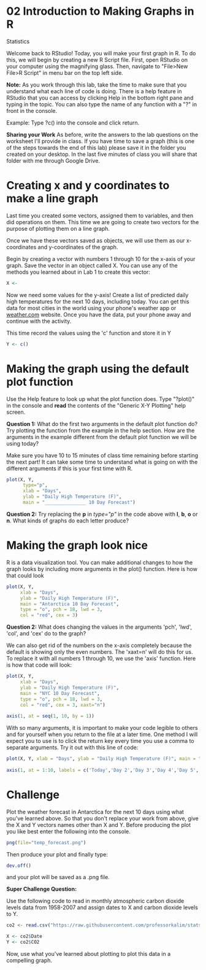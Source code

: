 02 Introduction to Making Graphs in R
================
Statistics

Welcome back to RStudio!
Today, you will make your first graph in R. To do this, we will begin by creating a new R Script file. First, open RStudio on your computer using the magnifying glass. Then, navigate to "File>New File>R Script" in menu bar on the top left side.

**Note:** As you work through this lab, take the time to make sure that you understand what each line of code is doing. There is a help feature in RStudio that you can access by clicking Help in the bottom right pane and typing in the topic. You can also type the name of any function with a "?" in front in the console. 


Example: Type ?c() into the console and click return.

**Sharing your Work** 
As before, write the answers to the lab questions on the worksheet I'll provide in class.  If you have time to save a graph (this is one of the steps towards the end of this lab) please save it in the folder you created on your desktop. In the last five minutes of class you will share that folder with me through Google Drive.

# Creating x and y coordinates to make a line graph

Last time you created some vectors, assigned them to variables, and then did operations on them. This time we are going to create two vectors for the purpose of plotting them on a line graph.

Once we have these vectors saved as objects, we will use them as our x-coordinates and y-coordinates of the graph.

Begin by creating a vector with numbers 1 through 10 for the x-axis of your graph. Save the vector in an object called X. You can use any of the methods you learned about in Lab 1 to create this vector:

```r
X <- 
```

Now we need some values for the y-axis! Create a list of predicted daily high temperatures for the next 10 days, including today. You can get this data for most cities in the world using your phone's weather app or <a href="https://weather.com/" target="_blank">weather.com</a>
website. Once you have the data, put your phone away and continue with the activity.

This time record the values using the 'c' function and store it in Y

```r
Y <- c()
```

# Making the graph using the default plot function

Use the Help feature to look up what the plot function does. Type "?plot()" in the console and **read** the contents of the "Generic X-Y Plotting" help screen.

**Question 1:** What do the first two arguments in the default plot function do? Try plotting the function from the example in the help section. How are the arguments in the example different from the default plot function we will be using today?

Make sure you have 10 to 15 minutes of class time remaining before starting the next part! It can take some time to understand what is going on with the different arguments if this is your first time with R.

``` r
plot(X, Y, 
      type="p",
      xlab = "Days", 
      ylab = "Daily High Temperature (F)", 
      main = "_______________ 10 Day Forecast")
```

**Question 2:** Try replacing the **p** in *type="p"* in the code above with **l**, **b**, **o** or **n**.  What kinds of graphs do each letter produce?


# Making the graph look nice

R is a data visualization tool. You can make additional changes to how the graph looks by including more arguments in the plot() function. Here is how that could look

``` r
plot(X, Y, 
     xlab = "Days", 
     ylab = "Daily High Temperature (F)", 
     main = "Antarctica 10 Day Forecast", 
     type = "o", pch = 18, lwd = 3, 
     col = "red", cex = 3)
```

**Question 2:** What does changing the values in the arguments 'pch', 'lwd', 'col', and 'cex' do to the graph?

We can also get rid of the numbers on the x-axis completely because the default is showing only the even numbers. The 'xaxt=n' will do this for us. To replace it with all numbers 1 through 10, we use the 'axis' function. Here is how that code will look:

``` r
plot(X, Y, 
     xlab = "Days", 
     ylab = "Daily High Temperature (F)", 
     main = "NYC 10 Day Forecast", 
     type = "o", pch = 18, lwd = 3, 
     col = "red", cex = 3, xaxt="n")
          
axis(1, at = seq(1, 10, by = 1))
```

With so many arguments, it is important to make your code legible to others and for yourself when you return to the file at a later time. One method I will expect you to use is to click the return key every time you use a comma to separate arguments. Try it out with this line of code:

``` r
plot(X, Y, xlab = "Days", ylab = "Daily High Temperature (F)", main = "NYC 10 Day Forecast", type = "o", pch = 18, lwd = 3, col = "red", cex = 3, xaxt="n")
        
axis(1, at = 1:10, labels = c('Today','Day 2','Day 3','Day 4','Day 5','Day 6','Day 7','Day 8','Day 9','Day 10'), las=2)
```

# Challenge
Plot the weather forecast in Antarctica for the next 10 days using what you've learned above. So that you don't replace your work from above, give the X and Y vectors names other than X and Y. Before producing the plot you like best enter the following into the console.

```r
png(file="temp_forecast.png")
```

Then produce your plot and finally type:

```r
dev.off()
```
and your plot will be saved as a .png file.

**Super Challenge Question:** 

Use the following code to read in monthly atmospheric carbon dioxide levels data from 1958-2007 and assign dates to X and carbon dioxide levels to Y.

```r
co2 <- read.csv("https://raw.githubusercontent.com/professorkalim/stats22-23/main/monthly_CO2.csv")

X <- co2$Date
Y <- co2$CO2
```

Now, use what you've learned about plotting to plot this data in a compelling graph.
